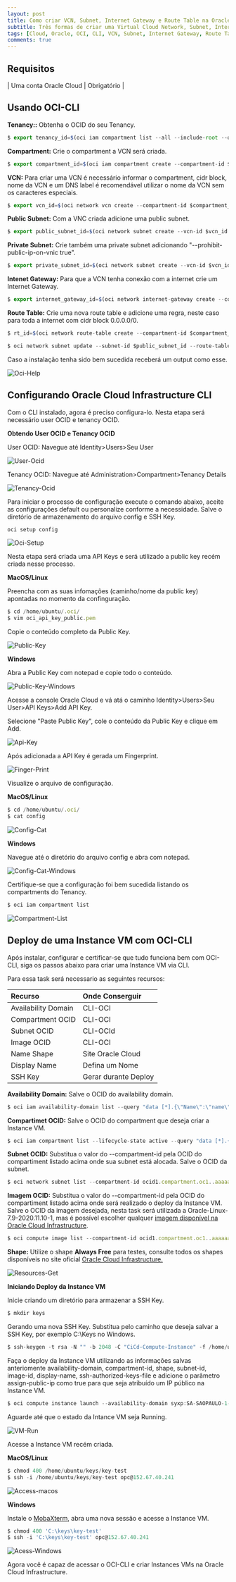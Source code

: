 ```yaml
---
layout: post
title: Como criar VCN, Subnet, Internet Gateway e Route Table na Oracle Cloud
subtitle: Três formas de criar uma Virtual Cloud Network, Subnet, Internet Gateway e Route Table na Oracle Cloud Infrastructure
tags: [Cloud, Oracle, OCI, CLI, VCN, Subnet, Internet Gateway, Route Table]
comments: true
---
```


## Requisitos

| Uma conta Oracle Cloud | Obrigatório |

## Usando OCI-CLI

**Tenancy::** Obtenha o OCID do seu Tenancy.

```javascript
$ export tenancy_id=$(oci iam compartment list --all --include-root --query "data[?contains(\"id\",'tenancy')].id | [0]" --raw-output)  
```

**Compartment:** Crie o compartment a VCN será criada.

```javascript
$ export compartment_id=$(oci iam compartment create --compartment-id $tenancy_id --description cli-test --name compartment-test-cli --query "data.id" --raw-output)
```

**VCN:** Para criar uma VCN é necessário informar o compartment, cidr block, nome da VCN e um DNS label é recomendável utilizar o nome da VCN sem os caracteres especiais.

```javascript
$ export vcn_id=$(oci network vcn create --compartment-id $compartment_id --cidr-block "10.0.0.0/16" --display-name vcn-cli-test --dns-label vcnclitest --query "data.id" --raw-output)
```

**Public Subnet:** Com a VNC criada adicione uma public subnet.

```javascript
$ export public_subnet_id=$(oci network subnet create --vcn-id $vcn_id --compartment-id $compartment_id --cidr-block "10.0.0.0/24" --display-name public-subnet --dns-label publicsubnet --query "data.id" --raw-output)
```

**Private Subnet:** Crie também uma private subnet adicionando "--prohibit-public-ip-on-vnic true".

```javascript
$ export private_subnet_id=$(oci network subnet create --vcn-id $vcn_id --compartment-id $compartment_id --prohibit-public-ip-on-vnic true --cidr-block "10.0.1.0/24" --display-name private-subnet --dns-label privatesubnet --query "data.id" --raw-output)
```

**Intenet Gateway:** Para que a VCN tenha conexão com a internet crie um Internet Gateway.

```javascript
$ export internet_gateway_id=$(oci network internet-gateway create --compartment-id $compartment_id --is-enabled true --vcn-id $vcn_id --display-name IG-cli-test --query "data.id" --raw-output)
```

**Route Table:** Crie uma nova route table e adicione uma regra, neste caso para toda a internet com cidr block 0.0.0.0/0.

```javascript
$ rt_id=$(oci network route-table create --compartment-id $compartment_id --route-rules '[{"cidrBlock":"0.0.0.0/0","networkEntityId":"'$internet_gateway_id'"}]' --vcn-id $vcn_id --display-name route-table-cli --query "data.id" --raw-output)
```


```javascript
$ oci network subnet update --subnet-id $public_subnet_id --route-table-id $rt_id
```

Caso a instalação tenha sido bem sucedida receberá um output como esse.

![Oci-Help](https://objectstorage.sa-saopaulo-1.oraclecloud.com/p/E4YcwQoBdQsKXZm8fVrLci4xiInG0FiRaGWSQfNEXxVXJAmfiSXS-3-PPKoWV2Vr/n/gr8gkzaf8nit/b/bucket-euoraf4-site/o/2020-11-30-Configurando-OCI-CLI/oci-help.png)

## Configurando Oracle Cloud Infrastructure CLI

Com o CLI instalado, agora é preciso configura-lo. Nesta etapa será necessário user OCID e tenancy OCID.

**Obtendo User OCID e Tenancy OCID** 

User OCID: Navegue até Identity>Users>Seu User

![User-Ocid](https://objectstorage.sa-saopaulo-1.oraclecloud.com/p/np_zGbe9Zaz9UINKmPcGJhRIxsGrUHuVEEcDhLG6RQow1d6SMvspygRAq_UCpzff/n/gr8gkzaf8nit/b/bucket-euoraf4-site/o/2020-11-30-Configurando-OCI-CLI/user-ocid.png)

Tenancy OCID: Navegue até Administration>Compartment>Tenancy Details

![Tenancy-Ocid](https://objectstorage.sa-saopaulo-1.oraclecloud.com/p/AgiXs372OaF4Jl9P2gdjVXpgceo-c_u7So_hh2oFnDolVOGFv3VwgCEniswKKxQB/n/gr8gkzaf8nit/b/bucket-euoraf4-site/o/2020-11-30-Configurando-OCI-CLI/tenancy-ocid.png)

Para iniciar o processo de configuração execute o comando abaixo, aceite as configurações default ou personalize conforme a necessidade. Salve o diretório de armazenamento do arquivo config e SSH Key.

```javascript
oci setup config
```
![Oci-Setup](https://objectstorage.sa-saopaulo-1.oraclecloud.com/p/Wu9yqvH68zmY2b7VbxXnbi1pwXZl54R7-YfNC8WVNpf-kz_xCczdbvMNjpwQagLy/n/gr8gkzaf8nit/b/bucket-euoraf4-site/o/2020-11-30-Configurando-OCI-CLI/oci-setup-config.png)

Nesta etapa será criada uma API Keys e será utilizado a public key recém criada nesse processo.

**MacOS/Linux**

Preencha com as suas infomações (caminho/nome da public key) apontadas no momento da confinguração.

```javascript
$ cd /home/ubuntu/.oci/
$ vim oci_api_key_public.pem 
```
Copie o conteúdo completo da Public Key.

![Public-Key](https://objectstorage.sa-saopaulo-1.oraclecloud.com/p/vOVDjB3xmwdJUYLaQRSVXluCGDaCtPUbN0gv6At8kYdtnrgLK5wJSptvLISA0nxT/n/gr8gkzaf8nit/b/bucket-euoraf4-site/o/2020-11-30-Configurando-OCI-CLI/public-key.png)

**Windows**

Abra a Public Key com notepad e copie todo o conteúdo.

![Public-Key-Windows](https://objectstorage.sa-saopaulo-1.oraclecloud.com/p/vOVDjB3xmwdJUYLaQRSVXluCGDaCtPUbN0gv6At8kYdtnrgLK5wJSptvLISA0nxT/n/gr8gkzaf8nit/b/bucket-euoraf4-site/o/2020-11-30-Configurando-OCI-CLI/public-key.png)

Acesse a console Oracle Cloud e vá atá o caminho Identity>Users>Seu User>API Keys>Add API Key.

Selecione "Paste Public Key", cole o conteúdo da Public Key e clique em Add.

![Api-Key](https://objectstorage.sa-saopaulo-1.oraclecloud.com/p/GFEO45ZEfNHoh4PEG-JULwJJ5h-sPIdLFyc8kRyIUiPalFoyrwEd4CdkCPVZhnT2/n/gr8gkzaf8nit/b/bucket-euoraf4-site/o/2020-11-30-Configurando-OCI-CLI/api-key.png)

Após adicionada a API Key é gerada um Fingerprint. 

![Finger-Print](https://objectstorage.sa-saopaulo-1.oraclecloud.com/p/J-fdWrzqA79ic4IYMXvSTJg0gslBP0R1KeGY4wfuY0jFus4Kx0ZTago6Uhi2QtJc/n/gr8gkzaf8nit/b/bucket-euoraf4-site/o/2020-11-30-Configurando-OCI-CLI/fingerprint.png)

Visualize o arquivo de configuração.

**MacOS/Linux**

```javascript
$ cd /home/ubuntu/.oci/
$ cat config
```

![Config-Cat](https://objectstorage.sa-saopaulo-1.oraclecloud.com/p/QP1n5BBih4rC9YNK2DSH5bS3xtB5NJZSqtGeIsJr-xsNbuZqbf1ucSKhplx_QIm7/n/gr8gkzaf8nit/b/bucket-euoraf4-site/o/2020-11-30-Configurando-OCI-CLI/config.png)

**Windows**

Navegue até o diretório do arquivo config e abra com notepad.

![Config-Cat-Windows](https://objectstorage.sa-saopaulo-1.oraclecloud.com/p/uEdpaH0pQjgD4EQ04W7AqkVGFTqKIkaWt180qI7FpypikIpvb46_hukwPIV3qbT3/n/gr8gkzaf8nit/b/bucket-euoraf4-site/o/2020-11-30-Configurando-OCI-CLI/config-windows.png)

Certifique-se que a configuração foi bem sucedida listando os compartments do Tenancy.

```javascript
$ oci iam compartment list
```

![Compartment-List](https://objectstorage.sa-saopaulo-1.oraclecloud.com/p/FmAMKaP-SLgK1KhRNlVZGlXRsg0qTQD0PPydkh4BnKz7z7R3Usd8p64-Td6J0Jpc/n/gr8gkzaf8nit/b/bucket-euoraf4-site/o/2020-11-30-Configurando-OCI-CLI/compartment-list.png)

## Deploy de uma Instance VM com OCI-CLI

Após instalar, configurar e certificar-se que tudo funciona bem com OCI-CLI, siga os passos abaixo para criar uma Instance VM via CLI.

Para essa task será necessario as seguintes recursos:

| Recurso | Onde Conserguir |
| :------ |:--- |
| Availability Domain | CLI-OCI |
| Compartment OCID | CLI-OCI |
| Subnet OCID | CLI-OCId |
| Image OCID | CLI-OCI |
| Name Shape | Site Oracle Cloud |
| Display Name | Defina um Nome | 
| SSH Key | Gerar durante Deploy |

**Availability Domain:** Salve o OCID do availability domain.

```javascript
$ oci iam availability-domain list --query "data [*].{\"Name\":\"name\"}" --output table
```

**Compartimet OCID:** Salve o OCID do compartment que deseja criar a Instance VM.

```javascript
$ oci iam compartment list --lifecycle-state active --query "data [*].{\"Name\":\"name\",\"id\":\"id\"}" --output table
```

**Subnet OCID:** Substitua o valor do --compartment-id pela OCID do compartiment listado acima onde sua subnet está alocada. Salve o OCID da subnet.

```javascript
$ oci network subnet list --compartment-id ocid1.compartment.oc1..aaaaaaaa2tjqxvk2oxw45php23trjixcrzwb3bhzhcw4qqjpjcpvozny6mza --query "data [*].{\"Name\":\"display-name\",\"id\":\"id\"}" --output table
```

**Imagem OCID:** Substitua o valor do --compartment-id pela OCID do compartiment listado acima onde será realizado o deploy da Instance VM. Salve o OCID da imagem desejada, nesta task será utilizada a Oracle-Linux-7.9-2020.11.10-1, mas é possível escolher qualquer [imagem disponível na Oracle Cloud Infrastructure](https://docs.cloud.oracle.com/en-us/iaas/images/).

```javascript
$ oci compute image list --compartment-id ocid1.compartment.oc1..aaaaaaaayu2eqzztrf7nrvi2dc5h2vl2rw2xoqphiucblfg7ossq7rzc5wsq --query "data [?contains(\"display-name\",'Oracle-Linux-7.9')].{\"IMAGE\":\"display-name\",\"ID\":\"id\"}" --output table
```

**Shape:** Utilize o shape **Always Free** para testes, consulte todos os shapes disponíveis no site oficial [Oracle Cloud Infrastructure.](https://docs.cloud.oracle.com/en-us/iaas/Content/Compute/References/computeshapes.htm)

![Resources-Get](https://objectstorage.sa-saopaulo-1.oraclecloud.com/p/pACSZBitORcnthvHOrTAg4R5nFyflz6fP3Es08mvZ4kxE8nwsYt10ZzAcwRwpHDY/n/gr8gkzaf8nit/b/bucket-euoraf4-site/o/2020-11-30-Configurando-OCI-CLI/resource-get.png)

**Iniciando Deploy da Instance VM**

Inicie criando um diretório para armazenar a SSH Key.

```javascript
$ mkdir keys
```

Gerando uma nova SSH Key. Substitua pelo caminho que deseja salvar a SSH Key, por exemplo C:\Keys no Windows. 

```javascript
$ ssh-keygen -t rsa -N "" -b 2048 -C "CiCd-Compute-Instance" -f /home/ubuntu/keys/key-test
```

Faça o deploy da Instance VM utilizando as informações salvas anteriomente availability-domain, compartment-id, shape, subnet-id, image-id, display-name, ssh-authorized-keys-file e adicione o parâmetro assign-public-ip como true para que seja atribuído um IP público na Instance VM.

```javascript
$ oci compute instance launch --availability-domain syxp:SA-SAOPAULO-1-AD-1 --compartment-id ocid1.compartment.oc1..aaaaaaaa2tjqxvk2oxw45php23trjixcrzwb3bhzhcw4qqjpjcpvozny6mza --shape VM.Standard.E2.1.Micro --subnet-id ocid1.subnet.oc1.sa-saopaulo-1.aaaaaaaa2j4d7too2lkyjtlzujdegwl3m37tpoqxilnsyunykc2nh3fy65kq --image-id ocid1.image.oc1.sa-saopaulo-1.aaaaaaaa7inha53kcyutiqdbz3w4gvms2ab5z3bc624loheugh7fbvg4wada --assign-public-ip true --display-name instance-vm-teste --ssh-authorized-keys-file /home/ubuntu/keys/key-test.pub
```

Aguarde até que o estado da Intance VM seja Running.

![VM-Run](https://objectstorage.sa-saopaulo-1.oraclecloud.com/p/frjmu6F0Z5y29QjmRqTmV8xDhwrUcLPBHN6E0NsT6p3loROKM2m6-BPcNFlAXsqL/n/gr8gkzaf8nit/b/bucket-euoraf4-site/o/2020-11-30-Configurando-OCI-CLI/running-instance.png)

Acesse a Instance VM recém criada.

**MacOS/Linux**

```javascript
$ chmod 400 /home/ubuntu/keys/key-test
$ ssh -i /home/ubuntu/keys/key-test opc@152.67.40.241
```

![Access-macos](https://objectstorage.sa-saopaulo-1.oraclecloud.com/p/MiuLVTjjSNXUtaqxJCT_CAI0z4Ia9B7OUbOE87GjmXgOorvN5fL3b-kICe9tbZhT/n/gr8gkzaf8nit/b/bucket-euoraf4-site/o/2020-11-30-Configurando-OCI-CLI/access-macos.png)

**Windows**

Instale o [MobaXterm](https://mobaxterm.mobatek.net/), abra uma nova sessão e acesse a Instance VM.

```javascript
$ chmod 400 'C:\keys\key-test'
$ ssh -i 'C:\keys\key-test' opc@152.67.40.241
```

![Acess-Windows](https://objectstorage.sa-saopaulo-1.oraclecloud.com/p/MKR3wsGjo5S0o1C-i19XtWHpINaXKoPA0qFYYNqCus9fUhkXl4I7jW-sue1tZbU6/n/gr8gkzaf8nit/b/bucket-euoraf4-site/o/2020-11-30-Configurando-OCI-CLI/access-windows.png)

Agora você é capaz de acessar o OCI-CLI e criar Instances VMs na Oracle Cloud Infrastructure.
